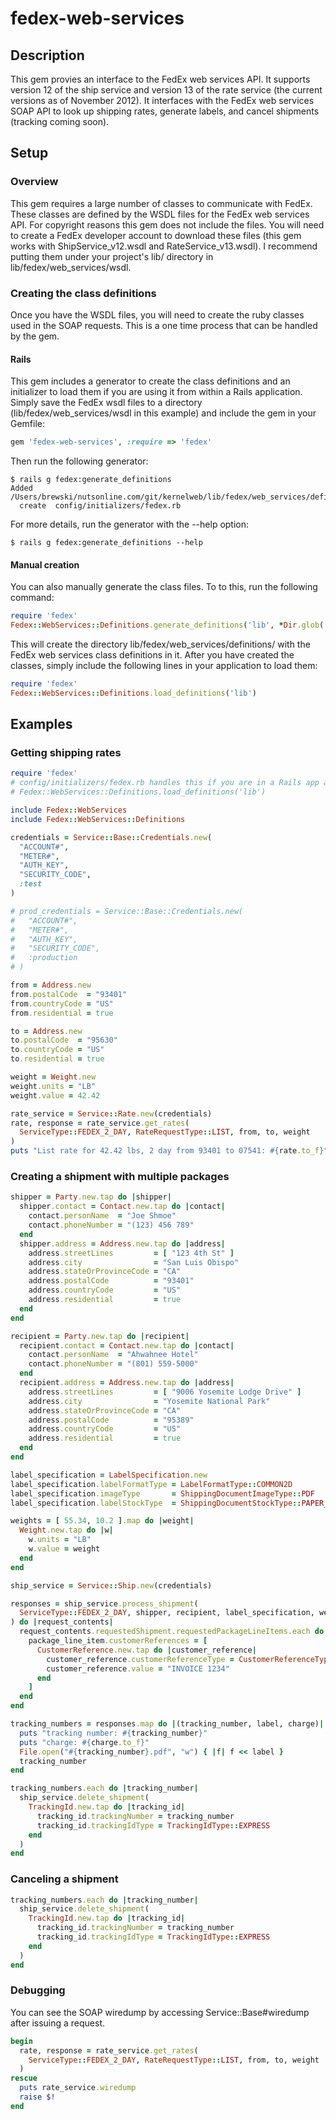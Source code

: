 # fedex-web-services
## Description
This gem provies an interface to the FedEx web services API.  It supports version 12 of the ship service and version 13 of the rate service (the current versions as of November 2012).  It interfaces with the FedEx web services SOAP API to look up shipping rates, generate labels, and cancel shipments (tracking coming soon).

## Setup
### Overview
This gem requires a large number of classes to communicate with FedEx.  These classes are defined by the WSDL files for the FedEx web services API.  For copyright reasons this gem does not include the files.  You will need to create a FedEx developer account to download these files (this gem works with ShipService_v12.wsdl and RateService_v13.wsdl).  I recommend putting them under your project's lib/ directory in lib/fedex/web_services/wsdl.

### Creating the class definitions
Once you have the WSDL files, you will need to create the ruby classes used in the SOAP requests.  This is a one time process that can be handled by the gem.

#### Rails
This gem includes a generator to create the class definitions and an initializer to load them if you are using it from within a Rails application.  Simply save the FedEx wsdl files to a directory (lib/fedex/web_services/wsdl in this example) and include the gem in your Gemfile:

```ruby
gem 'fedex-web-services', :require => 'fedex'
```

Then run the following generator:

    $ rails g fedex:generate_definitions
    Added /Users/brewski/nutsonline.com/git/kernelweb/lib/fedex/web_services/definitions
      create  config/initializers/fedex.rb

For more details, run the generator with the --help option:

    $ rails g fedex:generate_definitions --help

#### Manual creation
You can also manually generate the class files.  To to this, run the following command:

```ruby
require 'fedex'
Fedex::WebServices::Definitions.generate_definitions('lib', *Dir.glob('lib/fedex/web_services/wsdl/*.wsdl'))
```

This will create the directory lib/fedex/web_services/definitions/ with the FedEx web services class definitions in it.  After you have created the classes, simply include the following lines in your application to load them:

```ruby
require 'fedex'
Fedex::WebServices::Definitions.load_definitions('lib')
```

## Examples
### Getting shipping rates

```ruby
require 'fedex'
# config/initializers/fedex.rb handles this if you are in a Rails app and have run the generator above
# Fedex::WebServices::Definitions.load_definitions('lib')

include Fedex::WebServices
include Fedex::WebServices::Definitions

credentials = Service::Base::Credentials.new(
  "ACCOUNT#",
  "METER#",
  "AUTH_KEY",
  "SECURITY_CODE",
  :test
)

# prod_credentials = Service::Base::Credentials.new(
#   "ACCOUNT#",
#   "METER#",
#   "AUTH_KEY",
#   "SECURITY_CODE",
#   :production
# )

from = Address.new
from.postalCode  = "93401"
from.countryCode = "US"
from.residential = true

to = Address.new
to.postalCode  = "95630"
to.countryCode = "US"
to.residential = true

weight = Weight.new
weight.units = "LB"
weight.value = 42.42

rate_service = Service::Rate.new(credentials)
rate, response = rate_service.get_rates(
  ServiceType::FEDEX_2_DAY, RateRequestType::LIST, from, to, weight
)
puts "List rate for 42.42 lbs, 2 day from 93401 to 07541: #{rate.to_f}"
```

### Creating a shipment with multiple packages

```ruby
shipper = Party.new.tap do |shipper|
  shipper.contact = Contact.new.tap do |contact|
    contact.personName  = "Joe Shmoe"
    contact.phoneNumber = "(123) 456 789"
  end
  shipper.address = Address.new.tap do |address|
    address.streetLines         = [ "123 4th St" ]
    address.city                = "San Luis Obispo"
    address.stateOrProvinceCode = "CA"
    address.postalCode          = "93401"
    address.countryCode         = "US"
    address.residential         = true
  end
end

recipient = Party.new.tap do |recipient|
  recipient.contact = Contact.new.tap do |contact|
    contact.personName  = "Ahwahnee Hotel"
    contact.phoneNumber = "(801) 559-5000"
  end
  recipient.address = Address.new.tap do |address|
    address.streetLines         = [ "9006 Yosemite Lodge Drive" ]
    address.city                = "Yosemite National Park"
    address.stateOrProvinceCode = "CA"
    address.postalCode          = "95389"
    address.countryCode         = "US"
    address.residential         = true
  end
end

label_specification = LabelSpecification.new
label_specification.labelFormatType = LabelFormatType::COMMON2D
label_specification.imageType       = ShippingDocumentImageType::PDF
label_specification.labelStockType  = ShippingDocumentStockType::PAPER_LETTER

weights = [ 55.34, 10.2 ].map do |weight|
  Weight.new.tap do |w|
    w.units = "LB"
    w.value = weight
  end
end

ship_service = Service::Ship.new(credentials)

responses = ship_service.process_shipment(
  ServiceType::FEDEX_2_DAY, shipper, recipient, label_specification, weights
) do |request_contents|
  request_contents.requestedShipment.requestedPackageLineItems.each do |package_line_item|
    package_line_item.customerReferences = [
      CustomerReference.new.tap do |customer_reference|
        customer_reference.customerReferenceType = CustomerReferenceType::INVOICE_NUMBER
        customer_reference.value = "INVOICE 1234"
      end
    ]
  end
end

tracking_numbers = responses.map do |(tracking_number, label, charge)|
  puts "tracking number: #{tracking_number}"
  puts "charge: #{charge.to_f}"
  File.open("#{tracking_number}.pdf", "w") { |f| f << label }
  tracking_number
end

tracking_numbers.each do |tracking_number|
  ship_service.delete_shipment(
    TrackingId.new.tap do |tracking_id|
      tracking_id.trackingNumber = tracking_number
      tracking_id.trackingIdType = TrackingIdType::EXPRESS
    end
  )
end
```

### Canceling a shipment

```ruby
tracking_numbers.each do |tracking_number|
  ship_service.delete_shipment(
    TrackingId.new.tap do |tracking_id|
      tracking_id.trackingNumber = tracking_number
      tracking_id.trackingIdType = TrackingIdType::EXPRESS
    end
  )
end
```

### Debugging
You can see the SOAP wiredump by accessing Service::Base#wiredump after issuing a request.
```ruby
begin
  rate, response = rate_service.get_rates(
    ServiceType::FEDEX_2_DAY, RateRequestType::LIST, from, to, weight
  )
rescue
  puts rate_service.wiredump
  raise $!
end
```